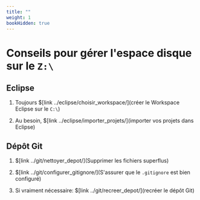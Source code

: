 ```yaml
---
title: ""
weight: 1
bookHidden: true
---
```



# Conseils pour gérer l'espace disque sur le `Z:\`

## Eclipse

1. Toujours $[link ../eclipse/choisir_workspace/](créer le Workspace Eclipse sur le `C:\`)

1. Au besoin, $[link ../eclipse/importer_projets/](importer vos projets dans Eclipse)

## Dépôt Git

1. $[link ../git/nettoyer_depot/](Supprimer les fichiers superflus)

1. $[link ../git/configurer_gitignore/](S'assurer que le `.gitignore` est bien configuré)

1. Si vraiment nécessaire: $[link ../git/recreer_depot/](recréer le dépôt Git)


